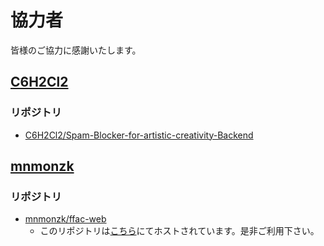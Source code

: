 # 協力者

[GITHUB-C6H2CL2]: https://github.com/C6H2Cl2
[GITHUB-C6H2CL2-SPAM-BLOCKER-FOR-ARTISTIC-CREATIVITY-BACKEND]: https://github.com/C6H2Cl2/Spam-Blocker-for-artistic-creativity-Backend
[GITHUB-MNMONZK]: https://github.com/mnmonzk
[GITHUB-MNMONZK-FFAC-WEB]: https://github.com/mnmonzk/ffac-web
[GITHUB-MNMONZK-FFAC-WEB-HOST]: https://ffac.mnmonzk.f5.si/
<!-- end of link references field -->

皆様のご協力に感謝いたします。

## [C6H2Cl2][GITHUB-C6H2CL2]

### リポジトリ

* [C6H2Cl2/Spam-Blocker-for-artistic-creativity-Backend][GITHUB-C6H2CL2-SPAM-BLOCKER-FOR-ARTISTIC-CREATIVITY-BACKEND]

## [mnmonzk][GITHUB-MNMONZK]

### リポジトリ

* [mnmonzk/ffac-web][GITHUB-MNMONZK-FFAC-WEB]
  * このリポジトリは[こちら][GITHUB-MNMONZK-FFAC-WEB-HOST]にてホストされています。是非ご利用下さい。